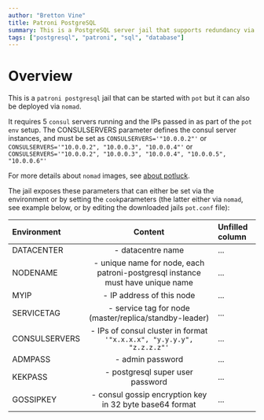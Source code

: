 ```yaml
---
author: "Bretton Vine"
title: Patroni PostgreSQL
summary: This is a PostgreSQL server jail that supports redundancy via Patroni.
tags: ["postgresql", "patroni", "sql", "database"]
---
```


# Overview

This is a ```patroni postgresql``` jail that can be started with ```pot``` but it can also be deployed via ```nomad```.

It requires 5 ```consul``` servers running and the IPs passed in as part of the ```pot env``` setup. The CONSULSERVERS parameter defines the consul server instances, and must be set as ```CONSULSERVERS='"10.0.0.2"'``` or ```CONSULSERVERS='"10.0.0.2", "10.0.0.3", "10.0.0.4"'``` or ```CONSULSERVERS='"10.0.0.2", "10.0.0.3", "10.0.0.4", "10.0.0.5", "10.0.0.6"'```

For more details about ```nomad``` images, see [about potluck](https://potluck.honeyguide.net/micro/about-potluck/).

The jail exposes these parameters that can either be set via the environment or by setting the ```cook```parameters (the latter either via ```nomad```, see example below, or by editing the downloaded jails ```pot.conf``` file):

| Environment   | Content    | Unfilled column    |
| :----------   | :----------------: | :-----------|
| DATACENTER    | - datacentre name                                                               | ...    |
| NODENAME      | - unique name for node, each patroni-postgresql instance must have unique name  | ...    |
| MYIP          | - IP address of this node                                                       | ...    |
| SERVICETAG    | - service tag for node (master/replica/standby-leader)                          | ...    |
| CONSULSERVERS | - IPs of consul cluster in format ```'"x.x.x.x", "y.y.y.y", "z.z.z.z"'```       | ...    |
| ADMPASS       | - admin password                                                                | ...    |
| KEKPASS       | - postgresql super user password                                                | ...    |
| GOSSIPKEY     | - consul gossip encryption key in 32 byte base64 format                         | ...    |
